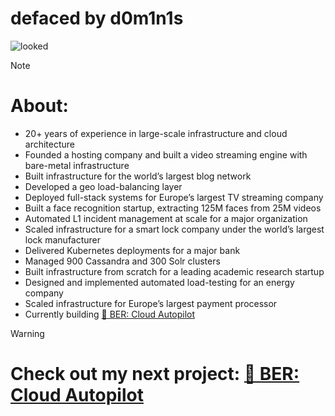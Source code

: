 # defaced by d0m1n1s
![looked](https://github.com/user-attachments/assets/9f5063c5-5bde-4462-831c-4a969bce3304)


> [!NOTE]
> # About:
> - 20+ years of experience in large-scale infrastructure and cloud architecture  
> - Founded a hosting company and built a video streaming engine with bare-metal infrastructure  
> - Built infrastructure for the world’s largest blog network  
> - Developed a geo load-balancing layer
> - Deployed full-stack systems for Europe’s largest TV streaming company  
> - Built a face recognition startup, extracting 125M faces from 25M videos  
> - Automated L1 incident management at scale for a major organization
> - Scaled infrastructure for a smart lock company under the world’s largest lock manufacturer
> - Delivered Kubernetes deployments for a major bank
> - Managed 900 Cassandra and 300 Solr clusters
> - Built infrastructure from scratch for a leading academic research startup
> - Designed and implemented automated load-testing for an energy company
> - Scaled infrastructure for Europe’s largest payment processor
> - Currently building [🐻 BER: Cloud Autopilot](https://ber.sh)



> [!WARNING]
>
>  # Check out my next project: [🐻 BER: Cloud Autopilot](https://ber.sh)
